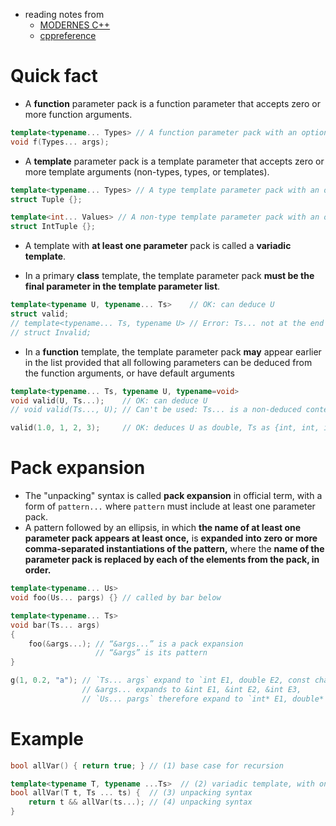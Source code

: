 - reading notes from
  - [MODERNES C++](https://www.modernescpp.com/index.php/from-variadic-templates-to-fold-expressions)
  - [cppreference](https://en.cppreference.com/w/cpp/language/parameter_pack)

# Quick fact

- A **function** parameter pack is a function parameter that accepts zero or more function arguments.
```cpp
template<typename... Types> // A function parameter pack with an optional name "Types"
void f(Types... args);
```
- A **template** parameter pack is a template parameter that accepts zero or more template arguments (non-types, types, or templates).
```cpp
template<typename... Types> // A type template parameter pack with an optional name "Types"
struct Tuple {};

template<int... Values> // A non-type template parameter pack with an optional name "Types"
struct IntTuple {};
```
- A template with **at least one parameter** pack is called a **variadic template**.

- In a primary **class** template, the template parameter pack **must be the final parameter in the template parameter list**.
```cpp
template<typename U, typename... Ts>    // OK: can deduce U
struct valid;
// template<typename... Ts, typename U> // Error: Ts... not at the end
// struct Invalid;
```
- In a **function** template, the template parameter pack **may** appear earlier in the list provided that all following parameters can be deduced from the function arguments, or have default arguments
```cpp
template<typename... Ts, typename U, typename=void>
void valid(U, Ts...);    // OK: can deduce U
// void valid(Ts..., U); // Can't be used: Ts... is a non-deduced context in this position

valid(1.0, 1, 2, 3);     // OK: deduces U as double, Ts as {int, int, int}
```

# Pack expansion
- The "unpacking" syntax is called **pack expansion** in official term, with a form of `pattern...` where `pattern` must include at least one parameter pack.
- A pattern followed by an ellipsis, in which **the name of at least one parameter pack appears at least once,** is **expanded into zero or more comma-separated instantiations of the pattern,** where the **name of the parameter pack is replaced by each of the elements from the pack, in order.**
```cpp
template<typename... Us>
void foo(Us... pargs) {} // called by bar below

template<typename... Ts>
void bar(Ts... args)
{
    foo(&args...); // “&args...” is a pack expansion
                   // “&args” is its pattern
}

g(1, 0.2, "a"); // `Ts... args` expand to `int E1, double E2, const char* E3`
                // &args... expands to &int E1, &int E2, &int E3,
                // `Us... pargs` therefore expand to `int* E1, double* E2, const char** E3`
```



# Example
```cpp
bool allVar() { return true; } // (1) base case for recursion

template<typename T, typename ...Ts>  // (2) variadic template, with one parameter pack using packing syntax
bool allVar(T t, Ts ... ts) {  // (3) unpacking syntax
    return t && allVar(ts...); // (4) unpacking syntax
}
```